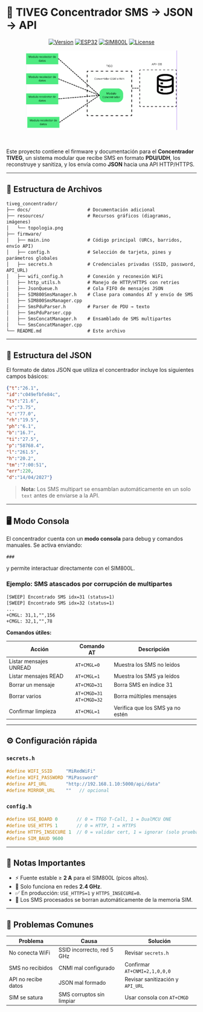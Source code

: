 
# 📡 TIVEG Concentrador SMS → JSON → API  

<div align="center">
    <a href="#"><img src="https://img.shields.io/badge/version-1.0.0-blue.svg" alt="Version"></a>
    <a href="#"><img src="https://img.shields.io/badge/platform-ESP32-green.svg" alt="ESP32"></a>
    <a href="#"><img src="https://img.shields.io/badge/modem-SIM800L-orange.svg" alt="SIM800L"></a>
    <a href="#"><img src="https://img.shields.io/badge/license-MIT-yellow.svg" alt="License"></a>
    <br>
</div>

<div align="center">
    <p><img src="resources/topologia.png" width="400px"></p>
    <br/>   
</div>

Este proyecto contiene el firmware y documentación para el **Concentrador TIVEG**, un sistema modular que recibe SMS en formato **PDU/UDH**, los reconstruye y sanitiza, y los envía como **JSON** hacia una API HTTP/HTTPS.

---

## 📂 Estructura de Archivos  

```
tiveg_concentrador/
├── docs/                     # Documentación adicional
├── resources/                # Recursos gráficos (diagramas, imágenes)
│   └── topologia.png
├── firmware/
│   ├── main.ino              # Código principal (URCs, barridos, envío API)
│   ├── config.h              # Selección de tarjeta, pines y parámetros globales
│   ├── secrets.h             # Credenciales privadas (SSID, password, API_URL)
│   ├── wifi_config.h         # Conexión y reconexión WiFi
│   ├── http_utils.h          # Manejo de HTTP/HTTPS con retries
│   ├── JsonQueue.h           # Cola FIFO de mensajes JSON
│   ├── SIM800SmsManager.h    # Clase para comandos AT y envío de SMS
│   ├── SIM800SmsManager.cpp
│   ├── SmsPduParser.h        # Parser de PDU → texto
│   ├── SmsPduParser.cpp
│   ├── SmsConcatManager.h    # Ensamblado de SMS multipartes
│   └── SmsConcatManager.cpp
└── README.md                 # Este archivo
```

---

## 📑 Estructura del JSON

El formato de datos JSON que utiliza el concentrador incluye los siguientes campos básicos:

```json
{"t":"26.1",
"id":"c049efbfe84c",
"ts":"21.6",
"v":"3.75",
"c":"77.0",
"rh":"19.5",
"ph":"6.1",
"b":"16.7",
"ti":"27.5",
"p":"58768.4",
"l":"261.5",
"h":"20.2",
"tm":"7:00:51",
"err":220,
"d":"14/04/2027"}
````

> **Nota:** Los SMS multipart se ensamblan automáticamente en un solo `text` antes de enviarse a la API.

---

## 🖥️ Modo Consola

El concentrador cuenta con un **modo consola** para debug y comandos manuales.
Se activa enviando:

```
###
```

y permite interactuar directamente con el SIM800L.

### Ejemplo: SMS atascados por corrupción de multipartes

```
[SWEEP] Encontrado SMS idx=31 (status=1)
[SWEEP] Encontrado SMS idx=32 (status=1)
...
+CMGL: 31,1,"",156
+CMGL: 32,1,"",78
```

**Comandos útiles:**

| Acción                 | Comando AT                     | Descripción                      |
| ---------------------- | ------------------------------ | -------------------------------- |
| Listar mensajes UNREAD | `AT+CMGL=0`                    | Muestra los SMS no leídos        |
| Listar mensajes READ   | `AT+CMGL=1`                    | Muestra los SMS ya leídos        |
| Borrar un mensaje      | `AT+CMGD=31`                   | Borra SMS en índice 31           |
| Borrar varios          | `AT+CMGD=31` <br> `AT+CMGD=32` | Borra múltiples mensajes         |
| Confirmar limpieza     | `AT+CMGL=1`                    | Verifica que los SMS ya no estén |

---

## ⚙️ Configuración rápida

### `secrets.h`

```cpp
#define WIFI_SSID     "MiRedWiFi"
#define WIFI_PASSWORD "MiPassword"
#define API_URL       "http://192.168.1.10:5000/api/data"
#define MIRROR_URL    ""   // opcional
```

### `config.h`

```cpp
#define USE_BOARD 0       // 0 = TTGO T-Call, 1 = DualMCU ONE
#define USE_HTTPS 1       // 0 = HTTP, 1 = HTTPS
#define HTTPS_INSECURE 1  // 0 = validar cert, 1 = ignorar (solo pruebas)
#define SIM_BAUD 9600
```

---

## 📝 Notas Importantes

* ⚡ Fuente estable ≥ **2 A** para el SIM800L (picos altos).
* 📶 Solo funciona en redes **2.4 GHz**.
* ✅ En producción: `USE_HTTPS=1` y `HTTPS_INSECURE=0`.
* 🧹 Los SMS procesados se borran automáticamente de la memoria SIM.

---

## 🐞 Problemas Comunes

| Problema            | Causa                      | Solución                         |
| ------------------- | -------------------------- | -------------------------------- |
| No conecta WiFi     | SSID incorrecto, red 5 GHz | Revisar `secrets.h`              |
| SMS no recibidos    | CNMI mal configurado       | Confirmar `AT+CNMI=2,1,0,0,0`    |
| API no recibe datos | JSON mal formado           | Revisar sanitización y `API_URL` |
| SIM se satura       | SMS corruptos sin limpiar  | Usar consola con `AT+CMGD`       |





